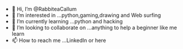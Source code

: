 - 👋 Hi, I’m @RabbiteaCallum
- 👀 I’m interested in ...python,gaming,drawing and Web surfing
- 🌱 I’m currently learning ...python and hacking
- 💞️ I’m looking to collaborate on ...anything to help a beginner like me learn
- 📫 How to reach me ...LinkedIn or here

<!---
RabbiteaCallum/RabbiteaCallum is a ✨ special ✨ repository because its `README.md` (this file) appears on your GitHub profile.
You can click the Preview link to take a look at your changes.
--->
